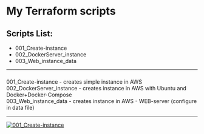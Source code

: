 # My Terraform scripts
## Scripts List:
* 001_Create-instance
* 002_DockerServer_instance
* 003_Web_instance_data
***
### 
001_Create-instance - creates simple instance in AWS </br>
002_DockerServer_instance - creates instance in AWS with Ubuntu and Docker+Docker-Compose </br>
003_Web_instance_data - creates instance in AWS - WEB-server (configure in data file) </br>

***
[![001_Create-instance](https://github.com/vyashin-devops/Terraform/actions/workflows/001_Create-instance.yml/badge.svg)](https://github.com/vyashin-devops/Terraform/actions/workflows/001_Create-instance.yml)
